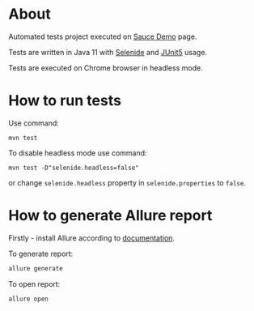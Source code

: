 # About

Automated tests project executed on [Sauce Demo](https://www.saucedemo.com/) page.

Tests are written in Java 11 with [Selenide](https://selenide.org/) and [JUnit5](https://junit.org/junit5/) usage.

Tests are executed on Chrome browser in headless mode.

# How to run tests

Use command:

```
mvn test
```

To disable headless mode use command:

```
mvn test -D"selenide.headless=false"
```

or change `selenide.headless` property in `selenide.properties` to `false`.

# How to generate Allure report

Firstly - install Allure according to [documentation](https://allurereport.org/docs/install/).

To generate report:

```bash
allure generate
```

To open report:

```bash
allure open
```

